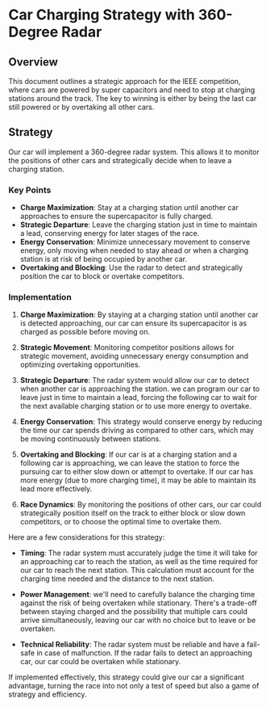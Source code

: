 
#  Car Charging Strategy with 360-Degree Radar

## Overview
This document outlines a strategic approach for the IEEE competition, where cars are powered by super capacitors and need to stop at charging stations around the track. The key to winning is either by being the last car still powered or by overtaking all other cars.

## Strategy
Our  car will implement a 360-degree radar system. This allows it to monitor the positions of other cars and strategically decide when to leave a charging station.

### Key Points
- **Charge Maximization**: Stay at a charging station until another car approaches to ensure the supercapacitor is fully charged.
- **Strategic Departure**: Leave the charging station just in time to maintain a lead, conserving energy for later stages of the race.
- **Energy Conservation**: Minimize unnecessary movement to conserve energy, only moving when needed to stay ahead or when a charging station is at risk of being occupied by another car.
- **Overtaking and Blocking**: Use the radar to detect and strategically position the car to block or overtake competitors.

### Implementation 
1. **Charge Maximization**: By staying at a charging station until another car is detected approaching, our  car can ensure its supercapacitor is as charged as possible before moving on.
2. **Strategic Movement**: Monitoring competitor positions allows for strategic movement, avoiding unnecessary energy consumption and optimizing overtaking opportunities.

2. **Strategic Departure**: The radar system would allow our car to detect when another car is approaching the station. we can program our car to leave just in time to maintain a lead, forcing the following car to wait for the next available charging station or to use more energy to overtake.

3. **Energy Conservation**: This strategy would conserve energy by reducing the time our car spends driving as compared to other cars, which may be moving continuously between stations.

4. **Overtaking and Blocking**: If our car is at a charging station and a following car is approaching, we can leave the station to force the pursuing car to either slow down or attempt to overtake. If our car has more energy (due to more charging time), it may be able to maintain its lead more effectively.

5. **Race Dynamics**: By monitoring the positions of other cars, our car could strategically position itself on the track to either block or slow down competitors, or to choose the optimal time to overtake them.

Here are a few considerations for this strategy:

- **Timing**: The radar system must accurately judge the time it will take for an approaching car to reach the station, as well as the time required for our car to reach the next station. This calculation must account for the charging time needed and the distance to the next station.

- **Power Management**: we'll need to carefully balance the charging time against the risk of being overtaken while stationary. There's a trade-off between staying charged and the possibility that multiple cars could arrive simultaneously, leaving our car with no choice but to leave or be overtaken.


- **Technical Reliability**: The radar system must be reliable and have a fail-safe in case of malfunction. If the radar fails to detect an approaching car, our car could be overtaken while stationary.


If implemented effectively, this strategy could give our  car a significant advantage, turning the race into not only a test of speed but also a game of strategy and efficiency.
